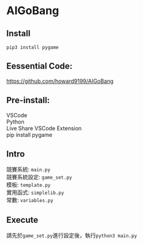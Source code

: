 # AIGoBang
## Install
```
pip3 install pygame
```
## Eessential Code:
https://github.com/howard9199/AIGoBang
## Pre-install:
VSCode  
Python  
Live Share VSCode Extension  
pip install pygame
## Intro
競賽系統: `main.py`  
競賽系統設定: `game_set.py`  
模板: `template.py`  
實用函式: `simplelib.py`  
常數: `variables.py`  
## Execute
請先於`game_set.py`進行設定後，執行`python3 main.py`
